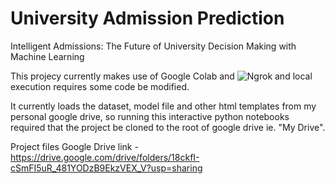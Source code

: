 # University Admission Prediction

Intelligent Admissions: The Future of University Decision Making with Machine Learning

This projecy currently makes use of Google Colab and ![Ngrok](https://ngrok.com/) and local execution requires some code be modified.

It currently loads the dataset, model file and other html templates from my personal google drive, so running this interactive python notebooks required that the project be cloned to the root of google drive ie. "My Drive".

Project files Google Drive link - https://drive.google.com/drive/folders/18ckfI-cSmFI5uR_481YODzB9EkzVEX_V?usp=sharing
